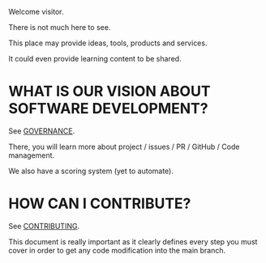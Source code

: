 Welcome visitor.

There is not much here to see.

This place may provide ideas, tools, products and services.

It could even provide learning content to be shared.

# WHAT IS OUR VISION ABOUT SOFTWARE DEVELOPMENT?

See [GOVERNANCE](https://github.com/ryse-rs/.github/blob/main/GOVERNANCE.md).

There, you will learn more about project / issues / PR / GitHub / Code management.

We also have a scoring system (yet to automate).

# HOW CAN I CONTRIBUTE?

See [CONTRIBUTING](https://github.com/ryse-rs/.github/blob/main/CONTRIBUTING.md).

This document is really important as it clearly defines every step you must cover in order to get any code modification into the main branch.
